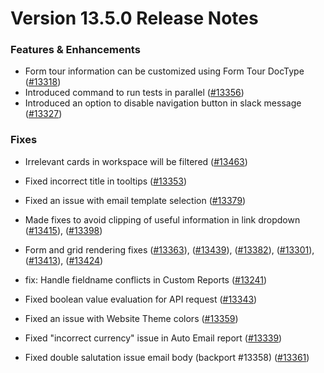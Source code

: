 # Version 13.5.0 Release Notes

### Features & Enhancements

- Form tour information can be customized using Form Tour DocType ([#13318](https://github.com/frappe/frappe/pull/13318))
- Introduced command to run tests in parallel ([#13356](https://github.com/frappe/frappe/pull/13356))
- Introduced an option to disable navigation button in slack message ([#13327](https://github.com/frappe/frappe/pull/13327))

### Fixes

- Irrelevant cards in workspace will be filtered ([#13463](https://github.com/frappe/frappe/pull/13463))
- Fixed incorrect title in tooltips ([#13353](https://github.com/frappe/frappe/pull/13353))
- Fixed an issue with email template selection ([#13379](https://github.com/frappe/frappe/pull/13379))
- Made fixes to avoid clipping of useful information in link dropdown ([#13415](https://github.com/frappe/frappe/pull/13415)), ([#13398](https://github.com/frappe/frappe/pull/13398))

- Form and grid rendering fixes ([#13363](https://github.com/frappe/frappe/pull/13363)), ([#13439](https://github.com/frappe/frappe/pull/13439)), ([#13382](https://github.com/frappe/frappe/pull/13382)), ([#13301](https://github.com/frappe/frappe/pull/13301)), ([#13413](https://github.com/frappe/frappe/pull/13413)), ([#13424](https://github.com/frappe/frappe/pull/13424))
- fix: Handle fieldname conflicts in Custom Reports ([#13241](https://github.com/frappe/frappe/pull/13241))
- Fixed boolean value evaluation for API request ([#13343](https://github.com/frappe/frappe/pull/13343))
- Fixed an issue with Website Theme colors ([#13359](https://github.com/frappe/frappe/pull/13359))
- Fixed "incorrect currency" issue in Auto Email report ([#13339](https://github.com/frappe/frappe/pull/13339))
- Fixed double salutation issue email body (backport #13358) ([#13361](https://github.com/frappe/frappe/pull/13361))
